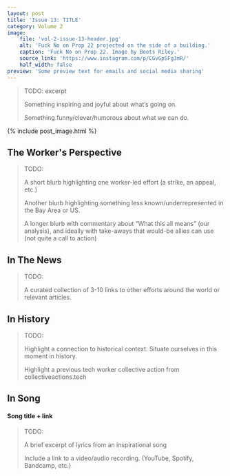 ```yaml
---
layout: post
title: 'Issue 13: TITLE'
category: Volume 2
image:
    file: 'vol-2-issue-13-header.jpg'
    alt: 'Fuck No on Prop 22 projected on the side of a building.'
    caption: 'Fuck No on Prop 22. Image by Boots Riley.'
    source_link: 'https://www.instagram.com/p/CGvGpSFgJmR/'
    half_width: false
preview: 'Some preview text for emails and social media sharing'
---
```


> TODO: excerpt
>
> Something inspiring and joyful about what’s going on.
>
> Something funny/clever/humorous about what we can do.

<!--excerpt-->

{% include post_image.html %}

## The Worker's Perspective

> TODO:
>
> A short blurb highlighting one worker-led effort (a strike, an appeal, etc.)
>
> Another blurb highlighting something less known/underrepresented in the Bay Area or US.
>
> A longer blurb with commentary about “What this all means” (our analysis),
> and ideally with take-aways that would-be allies can use (not quite a call to action)

## In The News

> TODO:
>
> A curated collection of 3-10 links to other efforts around the world or relevant articles.

## In History

> TODO:
>
> Highlight a connection to historical context. Situate ourselves in this moment in history.
>
> Highlight a previous tech worker collective action from collectiveactions.tech

## In Song

#### Song title + link

> TODO:
>
> A brief excerpt of lyrics from an inspirational song
>
> Include a link to a video/audio recording. (YouTube, Spotify, Bandcamp, etc.)

